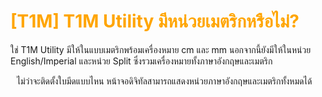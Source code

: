 # <span style="color: orange">[T1M] T1M Utility มีหน่วยเมตริกหรือไม่?</span>

ใช่ T1M Utility มีให้ในแบบเมตริกพร้อมเครื่องหมาย cm และ mm นอกจากนี้ยังมีให้ในหน่วย English/Imperial และหน่วย Split ซึ่งรวมเครื่องหมายทั้งภาษาอังกฤษและเมตริก

<div style="margin-left: 10px;">

ไม่ว่าจะติดตั้งใบมีดแบบไหน หน้าจอดิจิทัลสามารถแสดงหน่วยภาษาอังกฤษและเมตริกทั้งหมดได้

</div>
